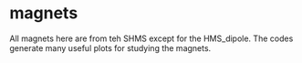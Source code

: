 # magnets

All magnets here are from teh SHMS except for the HMS_dipole. The codes generate many useful plots for studying the magnets. 